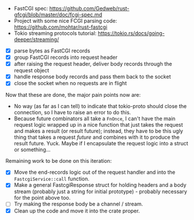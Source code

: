 
- FastCGI spec: https://github.com/Gedweb/rust-gfcgi/blob/master/doc/fcgi-spec.md
- Project with some nice FCGI parsing code: https://github.com/mohtar/rust-fastcgi
- Tokio streaming protocols tutorial: https://tokio.rs/docs/going-deeper/streaming/

- [x] parse bytes as FastCGI records
- [x] group FastCGI records into request header
- [x] after raising the request header, deliver body records through the request object
- [x] handle response body records and pass them back to the socket
- [x] close the socket when no requests are in flight

Now that these are done, the major pain points now are:

- No way (as far as I can tell) to indicate that tokio-proto should close the connection, so I have
  to raise an error to do this.
- Because future combinators all take a `FnOnce`, I can't have the main request logic wrapped up in
  a nice function that just takes the request and makes a result (or result future); instead, they
  have to be this ugly thing that takes a request *future* and combines with it to produce the
  result future. Yuck. Maybe if I encapsulate the request logic into a struct or something...

Remaining work to be done on this iteration:
- [x] Move the end-records logic out of the request handler and into the `FastcgiService::call`
      function.
- [x] Make a general FastcgiResponse struct for holding headers and a body stream (probably just a
      string for initial prototype) - probably necessary for the point above too.
- [ ] Try making the response body be a channel / stream.
- [x] Clean up the code and move it into the crate proper.
